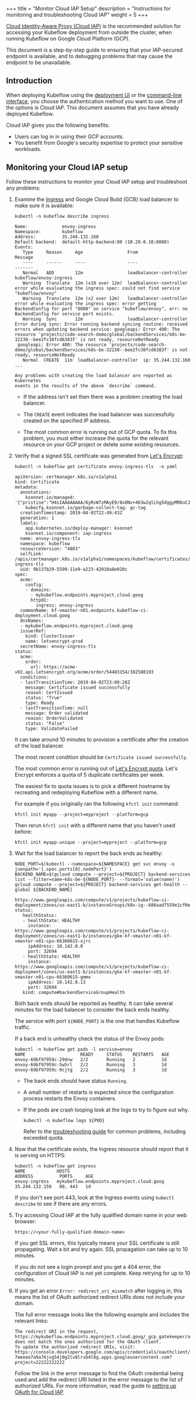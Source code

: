 +++
title = "Monitor Cloud IAP Setup"
description = "Instructions for monitoring and troubleshooting Cloud IAP"
weight = 5
+++

[Cloud Identity-Aware Proxy (Cloud IAP)](https://cloud.google.com/iap/docs/) is 
the recommended solution for accessing your Kubeflow 
deployment from outside the cluster, when running Kubeflow on Google Cloud
Platform (GCP).

This document is a step-by-step guide to ensuring that your IAP-secured endpoint
is available, and to debugging problems that may cause the endpoint to be
unavailable. 

## Introduction

When deploying Kubeflow using the [deployment UI](/docs/gke/deploy/deploy-ui/) 
or the [command-line interface](/docs/gke/deploy/deploy-cli/),
you choose the authentication method you want to use. One of the options is
Cloud IAP. This document assumes that you have already deployed Kubeflow.

Cloud IAP gives you the following benefits:

 * Users can log in in using their GCP accounts.
 * You benefit from Google's security expertise to protect your sensitive 
   workloads.

## Monitoring your Cloud IAP setup

Follow these instructions to monitor your Cloud IAP setup and troubleshoot any
problems:

1. Examine the
  [Ingress](https://kubernetes.io/docs/concepts/services-networking/ingress/) 
  and Google Cloud Build (GCB) load balancer to make sure it is available:
  
     ```
     kubectl -n kubeflow describe ingress

     Name:             envoy-ingress
     Namespace:        kubeflow
     Address:          35.244.132.160
     Default backend:  default-http-backend:80 (10.20.0.10:8080)
     Events:
        Type     Reason     Age                 From                     Message
        ----     ------     ----                ----                     -------
        Normal   ADD        12m                 loadbalancer-controller  kubeflow/envoy-ingress
        Warning  Translate  12m (x10 over 12m)  loadbalancer-controller  error while evaluating the ingress spec: could not find service "kubeflow/envoy"
        Warning  Translate  12m (x2 over 12m)   loadbalancer-controller  error while evaluating the ingress spec: error getting BackendConfig for port "8080" on service "kubeflow/envoy", err: no BackendConfig for service port exists.
        Warning  Sync       12m                 loadbalancer-controller  Error during sync: Error running backend syncing routine: received errors when updating backend service: googleapi: Error 400: The resource 'projects/code-search-demo/global/backendServices/k8s-be-32230--bee2fc38fcd6383f' is not ready, resourceNotReady
      googleapi: Error 400: The resource 'projects/code-search-demo/global/backendServices/k8s-be-32230--bee2fc38fcd6383f' is not ready, resourceNotReady
        Normal  CREATE  11m  loadbalancer-controller  ip: 35.244.132.160
     ...
     ```

       Any problems with creating the load balancer are reported as Kubernetes 
       events in the results of the above `describe` command.

     * If the address isn't set then there was a problem creating the load 
       balancer.

     * The `CREATE` event indicates the load balancer was successfully 
       created on the specified IP address.

     * The most common error is running out of GCP quota. To fix this problem,
       you must either increase the quota for the relevant resource on your GCP 
       project or delete some existing resources.


1. Verify that a signed SSL certificate was generated from 
  [Let's Encrypt](https://letsencrypt.org/):

      ```
      kubectl -n kubeflow get certificate envoy-ingress-tls  -o yaml

      apiVersion: certmanager.k8s.io/v1alpha1
      kind: Certificate
      metadata:
        annotations:
          ksonnet.io/managed: '{"pristine":"H4sIAAAAAAAA/6yRsW7zMAyE9/8xONv+463w2qlLhg5dggyMRDuCJVIQ6RSB4XcvlDQdCnRqN0EHfjzerYA5vFHRIAwDOCqWkHGi0s1P2gX5f+kx5jP20MAc2MMAz1QsjMGhETSQyNCjIQwrRDxR1PqaVZjJKsBJysLEBgMEzG3gqZAqbA0wJoIBiC9yffy3FhXukmZ0VZ+XE41R3uuIZnJ1Abo6uoITHsMEw2EFLwkDKwwHmMf2klCNSsu7viP2WQKbdg9U60LrKUe5JmLrXJTFd5PIBMcGzmZ511f6w+s3j7Btx60BJykJ7+9H/GJlA561Yv7Ae1BdqLzSeGvhs7C4VNzLTYKv2COZErtyzdbmIv4WL7lCtv+pl2379wEAAP//AQAA///uHVhQMgIAAA=="}'
          kubecfg.ksonnet.io/garbage-collect-tag: gc-tag
        creationTimestamp: 2019-04-02T22:49:43Z
        generation: 1
        labels:
          app.kubernetes.io/deploy-manager: ksonnet
          ksonnet.io/component: iap-ingress
        name: envoy-ingress-tls
        namespace: kubeflow
        resourceVersion: "4803"
        selfLink: /apis/certmanager.k8s.io/v1alpha1/namespaces/kubeflow/certificates/envoy-ingress-tls
        uid: 9b137b29-5599-11e9-a223-42010a8e020c
      spec:
        acme:
          config:
          - domains:
            - mykubeflow.endpoints.myproject.cloud.goog
            http01:
              ingress: envoy-ingress
        commonName: kf-vmaster-n01.endpoints.kubeflow-ci-deployment.cloud.goog
        dnsNames:
        - mykubeflow.endpoints.myproject.cloud.goog
        issuerRef:
          kind: ClusterIssuer
          name: letsencrypt-prod
        secretName: envoy-ingress-tls
      status:
        acme:
          order:
            url: https://acme-v02.api.letsencrypt.org/acme/order/54483154/382580193
        conditions:
        - lastTransitionTime: 2019-04-02T23:00:28Z
          message: Certificate issued successfully
          reason: CertIssued
          status: "True"
          type: Ready
        - lastTransitionTime: null
          message: Order validated
          reason: OrderValidated
          status: "False"
          type: ValidateFailed
      ```

    It can take around 10 minutes to provision a certificate after the 
    creation of the load balancer.

    The most recent condition should be `Certificate issued successfully`.

    The most common error is running out of [Let's Encrypt 
    quota](https://letsencrypt.org/docs/rate-limits/).
    Let's Encrypt enforces a quota of 5 duplicate certificates per week.
      
    The easiest fix to quota issues is to pick a different hostname by 
    recreating and redeploying Kubeflow with a different
    name. 

    For example if you originally ran the following `kfctl init` command:

    ```
    kfctl init myapp --project=myproject --platform=gcp
    ```

    Then rerun `kfctl init` with a different name that you haven't used
    before:

    ```
    kfctl init myapp-unique --project=myproject --platform=gcp
    ```

1. Wait for the load balancer to report the back ends as healthy:

     ```
     NODE_PORT=$(kubectl --namespace=${NAMESPACE} get svc envoy -o jsonpath='{.spec.ports[0].nodePort}')
     BACKEND_NAME=$(gcloud compute --project=${PROJECT} backend-services list --filter=name~k8s-be-${NODE_PORT}- --format='value(name)')
     gcloud compute --project=${PROJECT} backend-services get-health --global ${BACKEND_NAME}

     https://www.googleapis.com/compute/v1/projects/kubeflow-ci-deployment/zones/us-east1-b/instanceGroups/k8s-ig--686aad7559e1cf0e
     status:
        healthStatus:
        - healthState: HEALTHY
          instance: https://www.googleapis.com/compute/v1/projects/kubeflow-ci-deployment/zones/us-east1-b/instances/gke-kf-vmaster-n01-kf-vmaster-n01-cpu-66360615-xjrc
          ipAddress: 10.142.0.8
          port: 32694
        - healthState: HEALTHY
          instance: https://www.googleapis.com/compute/v1/projects/kubeflow-ci-deployment/zones/us-east1-b/instances/gke-kf-vmaster-n01-kf-vmaster-n01-cpu-66360615-gmmx
          ipAddress: 10.142.0.13
          port: 32694
        kind: compute#backendServiceGroupHealth
     ```

    Both back ends should be reported as healthy.
    It can take several minutes for the load balancer to consider the back ends 
    healthy.

    The service with port `${NODE_PORT}` is the one that handles Kubeflow 
    traffic.

    If a back end is unhealthy check the status of the Envoy pods:

    ```
    kubectl -n kubeflow get pods -l service=envoy
    NAME                     READY     STATUS    RESTARTS   AGE
    envoy-69bf97959c-29dnw   2/2       Running   2          1d
    envoy-69bf97959c-5w5rl   2/2       Running   3          1d
    envoy-69bf97959c-9cjtg   2/2       Running   3          1d
    ```

    * The back ends should have status `Running`.

    * A small number of restarts is expected since the configuration process
      restarts the Envoy containers.

    * If the pods are crash looping look at the logs to try to figure out why.

        ```
        kubectl -n kubeflow logs ${POD}
        ```

        Refer to the [troubleshooting 
        guide](/docs/gke/troubleshooting-gke/#envoy-pods-crash-looping-root-cause-is-backend-quota-exceeded)
        for common problems, including exceeded quota.

1. Now that the certificate exists, the Ingress resource should report that it 
  is serving on HTTPS:

    ```
    kubectl -n kubeflow get ingress
    NAME            HOSTS                                                        ADDRESS          PORTS     AGE
    envoy-ingress   mykubeflow.endpoints.myproject.cloud.goog   35.244.132.159   80, 443   1d
    ```

    If you don't see port 443, look at the Ingress events using 
    `kubectl describe` to see if there are any errors.


1. Try accessing Cloud IAP at the fully qualified domain name in your web 
  browser:

    ```
    https://<your-fully-qualified-domain-name>     
    ```

    If you get SSL errors, this typically means your SSL certificate is still
    propagating. Wait a bit and try again. SSL propagation can take up to 10 
    minutes.

    If you do not see a login prompt and you get a 404 error, the configuration
    of Cloud IAP is not yet complete. Keep retrying for up to 10 minutes.

1. If you get an error `Error: redirect_uri_mismatch` after logging in, this 
  means the list of OAuth authorized redirect URIs does not include your domain.

    The full error message looks like the following example and includes the 
    relevant links:

    ```
    The redirect URI in the request, https://mykubeflow.endpoints.myproject.cloud.goog/_gcp_gatekeeper/authenticate, does not match the ones authorized for the OAuth client. 
    To update the authorized redirect URIs, visit: https://console.developers.google.com/apis/credentials/oauthclient/22222222222-7meeee7a9a76jvg54j0g2lv8lrsb4l8g.apps.googleusercontent.com?project=22222222222
    ```

    Follow the link in the error message to find the OAuth credential being used
    and add the redirect URI listed in the error message to the list of 
    authorized URIs. For more information, read the guide to 
    [setting up OAuth for Cloud IAP](/docs/gke/deploy/oauth-setup/).
